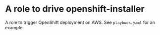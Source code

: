 # A role to drive openshift-installer

A role to trigger OpenShift deployment on AWS. See `playbook.yaml` for an example.
